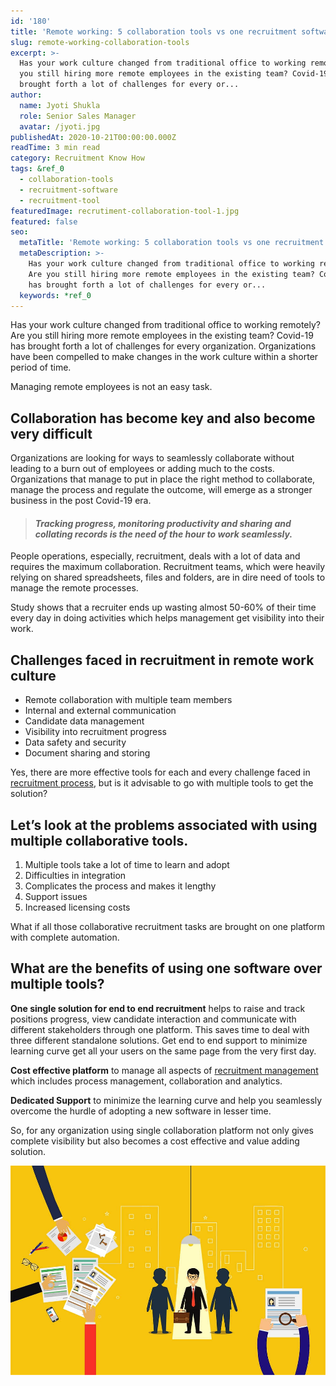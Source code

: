 ```yaml
---
id: '180'
title: 'Remote working: 5 collaboration tools vs one recruitment software'
slug: remote-working-collaboration-tools
excerpt: >-
  Has your work culture changed from traditional office to working remotely? Are
  you still hiring more remote employees in the existing team? Covid-19 has
  brought forth a lot of challenges for every or...
author:
  name: Jyoti Shukla
  role: Senior Sales Manager
  avatar: /jyoti.jpg
publishedAt: 2020-10-21T00:00:00.000Z
readTime: 3 min read
category: Recruitment Know How
tags: &ref_0
  - collaboration-tools
  - recruitment-software
  - recruitment-tool
featuredImage: recrutiment-collaboration-tool-1.jpg
featured: false
seo:
  metaTitle: 'Remote working: 5 collaboration tools vs one recruitment software'
  metaDescription: >-
    Has your work culture changed from traditional office to working remotely?
    Are you still hiring more remote employees in the existing team? Covid-19
    has brought forth a lot of challenges for every or...
  keywords: *ref_0
---
```


Has your work culture changed from traditional office to working remotely? Are you still hiring more remote employees in the existing team? Covid-19 has brought forth a lot of challenges for every organization. Organizations have been compelled to make changes in the work culture within a shorter period of time.

Managing remote employees is not an easy task.  

<!--more-->

## Collaboration has become key and also become very difficult

Organizations are looking for ways to seamlessly collaborate without leading to a burn out of employees or adding much to the costs. Organizations that manage to put in place the right method to collaborate, manage the process and regulate the outcome, will emerge as a stronger business in the post Covid-19 era.

> #### _Tracking progress, monitoring productivity and sharing and collating records is the need of the hour to work seamlessly._

People operations, especially, recruitment, deals with a lot of data and requires the maximum collaboration. Recruitment teams, which were heavily relying on shared spreadsheets, files and folders, are in dire need of tools to manage the remote processes.

Study shows that a recruiter ends up wasting almost 50-60% of their time every day in doing activities which helps management get visibility into their work.

## **Challenges faced in recruitment in remote work culture**

- Remote collaboration with multiple team members
- Internal and external communication
- Candidate data management
- Visibility into recruitment progress
- Data safety and security
- Document sharing and storing

Yes, there are more effective tools for each and every challenge faced in [recruitment process](https://www.thetalentpool.ai/blogs/covid-19-reset-and-revamp-the-recruitment-process/), but is it advisable to go with multiple tools to get the solution?

## **Let’s look at the problems associated with using multiple collaborative tools.**

1. Multiple tools take a lot of time to learn and adopt
2. Difficulties in integration
3. Complicates the process and makes it lengthy
4. Support issues
5. Increased licensing costs

What if all those collaborative recruitment tasks are brought on one platform with complete automation.

## **What are the benefits of using one software over multiple tools?**

**One single solution for end to end recruitment** helps to raise and track positions progress, view candidate interaction and communicate with different stakeholders through one platform. This saves time to deal with three different standalone solutions. Get end to end support to minimize learning curve get all your users on the same page from the very first day.

**Cost effective platform** to manage all aspects of [recruitment management](https://www.thetalentpool.ai) which includes process management, collaboration and analytics.

**Dedicated Support** to minimize the learning curve and help you seamlessly overcome the hurdle of adopting a new software in lesser time.

So, for any organization using single collaboration platform not only gives complete visibility but also becomes a cost effective and value adding solution.

![recruitment-collaboration-tools](images/recrutiment-collaboration-tool-1.jpg)
